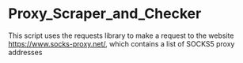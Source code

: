 # Proxy_Scraper_and_Checker
This script uses the requests library to make a request to the website https://www.socks-proxy.net/, which contains a list of SOCKS5 proxy addresses
